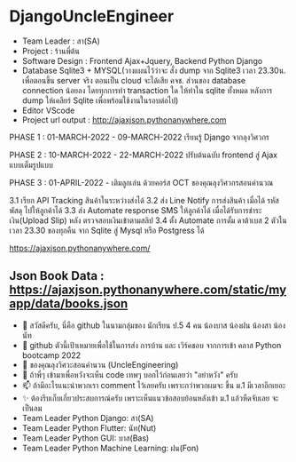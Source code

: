 # DjangoUncleEngineer

- Team Leader : สา(SA)
- Project : ร้านพี่ต้น
- Software Design : Frontend Ajax+Jquery, Backend Python Django
- Database Sqlite3 + MYSQL(วางแผนไว้ว่าจะ สั่ง dump จาก Sqlite3 เวลา 23.30น. เพื่อตอนขึ้น server จริง ตอนเป็น cloud จะได้เสีย คจช. ส่วนของ database connection น้อยลง โดยทุกการทำ transaction ใด ให้ทำใน sqlite ทั้งหมด หลังการ dump ให้เคลียร์ Sqlite เพื่อพร้อมใช้งานในรอบต่อไป)
- Editor VScode 
- Project url output : http://ajaxjson.pythonanywhere.com


PHASE 1 : 01-MARCH-2022 - 09-MARCH-2022 เรียนรู้ Django จากลุงวิศวกร 

PHASE 2 : 10-MARCH-2022 - 22-MARCH-2022 ปรับต้นฉบับ frontend สู่ Ajax แบบเต็มรูปแบบ

PHASE 3 : 01-APRIL-2022 - เติมลูกเล่น ด้วยคอร์ส OCT ของคุณลุงวิศวกรสอนคำนวณ

3.1 เรียก API Tracking สินค้าในระหว่างส่งได้
3.2 ส่ง Line Notify การส่งสินค้า เมื่อได้ รหัสพัสดุ ไปให้ลูกค้าได้
3.3 ส่ง Automate response SMS ให้ลูกค้าได้ เมื่อได้รับการชำระเงิน(Upload Slip) หลัง ตรวจสอบเงินเข้าตามสลิป
3.4 ตั้ง Automate การดั้ม ดาต้าเบส 2 ตัวในเวลา 23.30 ของทุกคืน จาก Sqlite สู่ Mysql หรือ Postgress ได้


https://ajaxjson.pythonanywhere.com/

Json Book Data :  https://ajaxjson.pythonanywhere.com/static/myapp/data/books.json
-----------------------------------------------------------------------------------
- 👋 สวัสดีครับ, นี่คือ github ในนามกลุ่มของ นักเรียน ป.5 4 คน น้องบาส น้องฝน น้องสา น้องนัท
- 👀 github ตัวนี้เป้าเหมายเพื่อใช้ในการส่ง การบ้าน และ เวิร์คชอบ จากการเข้า คลาส Python bootcamp 2022 
- 🌱 ของคุณลุงวิศวะสอนคำนวน (UncleEngineering)
- 💞️ ถ้าพี่ๆ เข้ามาเพื่อหวังจะเห็น code เทพๆ บอกไว้ก่อนเลยว่า "อย่าหวัง" ครับ 
- 📫 ถ้ามีอะไรแนะนำพวกเรา comment ไว้เลยครับ เพราะกว่าพวกผมจะ ขึ้น ม.1 มีเวลาอีกเยอะ
- ✨ ต้องรีบเก็บเกี่ยวประสบการณ์ครับ เพราะเห็นแนวข้อสอบย้อนหลังเข้า ม.1 แล้วหืดจับเลย จะเป็นลม
- Team Leader Python Django: สา(SA)
- Team Leader Python Flutter: นัท(Nut)
- Team Leader Python GUI: บาส(Bas)
- Team Leader Python Machine Learning: ฝน(Fon)
<!---
BasFonSaNut/BasFonSaNut is a ✨ special ✨ repository because its `README.md` (this file) appears on your GitHub profile.
You can click the Preview link to take a look at your changes.
--->
